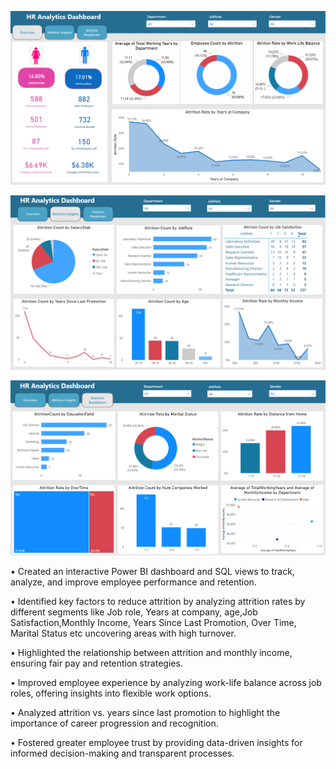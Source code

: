 ![Alt text](https://github.com/shubhangidoltade/HR-Analytics/blob/55fa2ba30063e9e2ffd313356eee4880ddb0c1c4/HR%20Analytics%20Dashboard.png)

![Alt text](https://github.com/shubhangidoltade/HR-Analytics/blob/4021a31db6659bd12f9818af5de11f63505da96c/HR%20Analytics%20Dashboard%202.png)

![Alt text](https://github.com/shubhangidoltade/HR-Analytics/blob/4021a31db6659bd12f9818af5de11f63505da96c/HR%20Analytics%20Dashboard%203.png)

• Created an interactive Power BI dashboard and SQL views to track, analyze, and improve employee performance and retention.

• Identified key factors to reduce attrition by analyzing attrition rates by different segments like Job role, Years at company, age,Job Satisfaction,Monthly Income, Years Since Last Promotion, Over Time, Marital Status etc uncovering areas with high turnover.

• Highlighted the relationship between attrition and monthly income, ensuring fair pay and retention strategies.

• Improved employee experience by analyzing work-life balance across job roles, offering insights into flexible work options.

• Analyzed attrition vs. years since last promotion to highlight the importance of career progression and recognition.

• Fostered greater employee trust by providing data-driven insights for informed decision-making and transparent processes.
